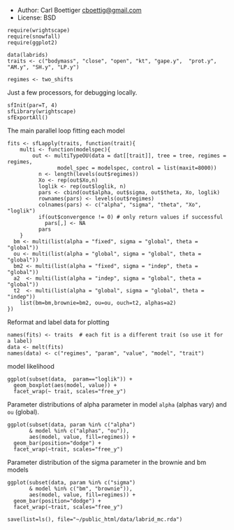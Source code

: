 * Author: Carl Boettiger <cboettig@gmail.com>
* License: BSD 

``` {r }
require(wrightscape)
require(snowfall)
require(ggplot2)
````


``` {r }
data(labrids)
traits <- c("bodymass", "close", "open", "kt", "gape.y",  "prot.y", "AM.y", "SH.y", "LP.y")
````

``` {r }
regimes <- two_shifts
````

Just a few processors, for debugging locally.

``` {r }
sfInit(par=T, 4)    
sfLibrary(wrightscape)
sfExportAll()
````

The main parallel loop fitting each model

``` {r }
fits <- sfLapply(traits, function(trait){
	multi <- function(modelspec){ 
		out <- multiTypeOU(data = dat[[trait]], tree = tree, regimes = regimes, 
			    model_spec = modelspec, control = list(maxit=8000))
	      n <- length(levels(out$regimes))
	      Xo <- rep(out$Xo,n) 
	      loglik <- rep(out$loglik, n)
	      pars <- cbind(out$alpha, out$sigma, out$theta, Xo, loglik)
	      rownames(pars) <- levels(out$regimes)
	      colnames(pars) <- c("alpha", "sigma", "theta", "Xo", "loglik")
	      if(out$convergence != 0) # only return values if successful
      		pars[,] <- NA
	      pars
	}
  bm <- multi(list(alpha = "fixed", sigma = "global", theta = "global")) 
  ou <- multi(list(alpha = "global", sigma = "global", theta = "global")) 
  bm2 <- multi(list(alpha = "fixed", sigma = "indep", theta = "global")) 
  a2  <- multi(list(alpha = "indep", sigma = "global", theta = "global")) 
  t2  <- multi(list(alpha = "global", sigma = "global", theta = "indep")) 
	list(bm=bm,brownie=bm2, ou=ou, ouch=t2, alphas=a2)
})
````


Reformat and label data for plotting

``` {r }
names(fits) <- traits  # each fit is a different trait (so use it for a label)
data <- melt(fits)
names(data) <- c("regimes", "param", "value", "model", "trait")
````

model likelihood

``` {r fig.width=8}
ggplot(subset(data,  param=="loglik")) +
  geom_boxplot(aes(model, value)) +
  facet_wrap(~ trait, scales="free_y")
````

Parameter distributions of alpha parameter in model `alpha` (alphas vary) and `ou` (global).  

``` {r fig.width=8 }
ggplot(subset(data, param %in% c("alpha") 
       & model %in% c("alphas", "ou")),
       aes(model, value, fill=regimes)) +
  geom_bar(position="dodge") +  
  facet_wrap(~trait, scales="free_y")
````

Parameter distribution of the sigma parameter in the brownie and bm models

``` {r fig.width=8 }
ggplot(subset(data, param %in% c("sigma") 
       & model %in% c("bm", "brownie")),
       aes(model, value, fill=regimes)) +
  geom_bar(position="dodge") +  
  facet_wrap(~trait, scales="free_y")
````

``` {r }
save(list=ls(), file="~/public_html/data/labrid_mc.rda")
````
